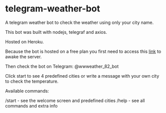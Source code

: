 # telegram-weather-bot

A telegram weather bot to check the weather using only your city name.

This bot was built with nodejs, telegraf and axios.

Hosted on Heroku.

Because the bot is hosted on a free plan you first need to access this [link](https://telegram-bot-weather2.herokuapp.com/) to awake the server.

Then check the bot on Telegram: @wwweather_82_bot

Click start to see 4 predefined cities or write a message with your own city to check the temperature.

Available commands:

/start - see the welcome screen and predefined cities
/help - see all commands and extra info
